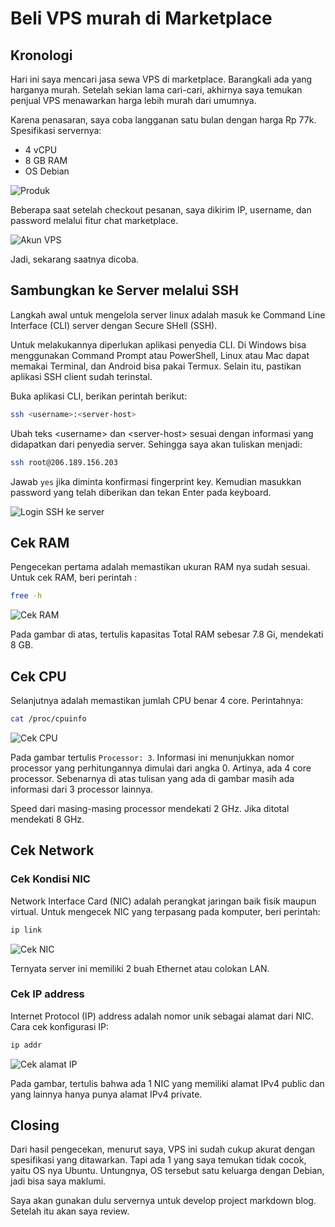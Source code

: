 # Beli VPS murah di Marketplace

## Kronologi

Hari ini saya mencari jasa sewa VPS di marketplace. Barangkali ada yang harganya murah. Setelah sekian lama cari-cari, akhirnya saya temukan penjual VPS menawarkan harga lebih murah dari umumnya.

Karena penasaran, saya coba langganan satu bulan dengan harga Rp 77k. Spesifikasi servernya:

- 4 vCPU
- 8 GB RAM
- OS Debian

![Produk](assets/0007/produk-vps.webp)

Beberapa saat setelah checkout pesanan, saya dikirim IP, username, dan password melalui fitur chat marketplace.

![Akun VPS](assets/0007/akun-vps.webp)

Jadi, sekarang saatnya dicoba.

## Sambungkan ke Server melalui SSH

Langkah awal untuk mengelola server linux adalah masuk ke Command Line Interface (CLI) server dengan Secure SHell (SSH).

Untuk melakukannya diperlukan aplikasi penyedia CLI. Di Windows bisa menggunakan Command Prompt atau PowerShell, Linux atau Mac dapat memakai Terminal, dan Android bisa pakai Termux. Selain itu, pastikan aplikasi SSH client sudah terinstal.

Buka aplikasi CLI, berikan perintah berikut:

```sh
ssh <username>:<server-host>
```

Ubah teks \<username\> dan \<server-host\> sesuai dengan informasi yang didapatkan dari penyedia server. Sehingga saya akan tuliskan menjadi:

```sh
ssh root@206.189.156.203
```

Jawab `yes` jika diminta konfirmasi fingerprint key. Kemudian masukkan password yang telah diberikan dan tekan Enter pada keyboard.

![Login SSH ke server](assets/0007/login-ssh-ke-server.webp)

## Cek RAM

Pengecekan pertama adalah memastikan ukuran RAM nya sudah sesuai. Untuk cek RAM, beri perintah :

```sh
free -h
```

![Cek RAM](assets/0007/cek-ram.webp)

Pada gambar di atas, tertulis kapasitas Total RAM sebesar 7.8 Gi, mendekati 8 GB.

## Cek CPU

Selanjutnya adalah memastikan jumlah CPU benar 4 core. Perintahnya:

```sh
cat /proc/cpuinfo
```

![Cek CPU](assets/0007/cek-cpu.webp)

Pada gambar tertulis `Processor: 3`. Informasi ini menunjukkan nomor processor yang perhitungannya dimulai dari angka 0. Artinya, ada 4 core processor. Sebenarnya di atas tulisan yang ada di gambar masih ada informasi dari 3 processor lainnya.

Speed dari masing-masing processor mendekati 2 GHz. Jika ditotal mendekati 8 GHz.

## Cek Network

### Cek Kondisi NIC

Network Interface Card (NIC) adalah perangkat jaringan baik fisik maupun virtual. Untuk mengecek NIC yang terpasang pada komputer, beri perintah:

```sh
ip link
```

![Cek NIC](assets/0007/cek-nic.webp)

Ternyata server ini memiliki 2 buah Ethernet atau colokan LAN.

### Cek IP address

Internet Protocol (IP) address adalah nomor unik sebagai alamat dari NIC. Cara cek konfigurasi IP:

```sh
ip addr
```

![Cek alamat IP](assets/0007/cek-ip-address.webp)

Pada gambar, tertulis bahwa ada 1 NIC yang memiliki alamat IPv4 public dan yang lainnya hanya punya alamat IPv4 private.

## Closing

Dari hasil pengecekan, menurut saya, VPS ini sudah cukup akurat dengan spesifikasi yang ditawarkan. Tapi ada 1 yang saya temukan tidak cocok, yaitu OS nya Ubuntu. Untungnya, OS tersebut satu keluarga dengan Debian, jadi bisa saya maklumi.

Saya akan gunakan dulu servernya untuk develop project markdown blog. Setelah itu akan saya review.
